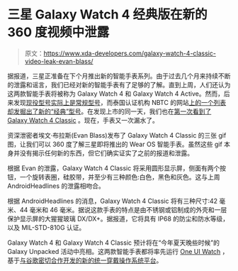 # 三星 Galaxy Watch 4 经典版在新的 360 度视频中泄露

> 原文：<https://www.xda-developers.com/galaxy-watch-4-classic-video-leak-evan-blass/>

据报道，三星正准备在下个月推出新的智能手表系列。由于过去几个月来持续不断的泄露和谣言，我们已经对新的智能手表有了足够的了解。直到上周，人们还认为这两款智能手表将被称为 Galaxy Watch 4 和 Galaxy Watch 4 Active。然而，后来发现[现役型号实际上是常规型号](https://www.xda-developers.com/samsung-galaxy-watch-4-renders-leak/)，而泰国认证机构 NBTC 的网站[上的一个列表却发掘出了新的“经典”型号](https://www.xda-developers.com/samsung-galaxy-watch-4-class-model/)。在发现上市的同一天，我们也在[第一次看到了 Galaxy Watch 4 Classic](https://www.xda-developers.com/samsung-galaxy-watch-4-classic-leak/) 。现在，手表又一次漏水了。

资深泄密者埃文·布拉斯(Evan Blass)发布了 Galaxy Watch 4 Classic 的三张 gif 图，让我们可以 360 度了解三星即将推出的 Wear OS 智能手表。虽然这些 gif 本身并没有揭示任何新的东西，但它们确实证实了之前的报道和泄露。

根据 Evan 的泄露，Galaxy Watch 4 Classic 将采用圆形显示屏，侧面有两个按钮，一个旋转表圈，硅胶带，并至少有三种颜色:白色，黑色和灰色。这与上周 AndroidHeadlines 的泄露相吻合。

根据 AndroidHeadlines 的消息，Galaxy Watch 4 Classic 将有三种尺寸:42 毫米、44 毫米和 46 毫米。据说这款手表的特点是由不锈钢或铝制成的外壳和一层保护显示屏的大猩猩玻璃 DX/DX+。据报道，它将具有 IP68 的防尘和防水等级，以及 MIL-STD-810G 认证。

Galaxy Watch 4 和 Galaxy Watch 4 Classic 预计将在“今年夏天晚些时候”的 Galaxy Unpacked 活动中亮相。这两款智能手表都将率先运行 [One UI Watch](https://www.xda-developers.com/one-ui-watch-samsung-new-os-smartwatches/) ，基于[与谷歌密切合作开发的新的统一穿戴操作系统平台](https://www.xda-developers.com/samsung-and-google-just-are-rebuilding-wear-os-to-challenge-the-apple-watch/)。